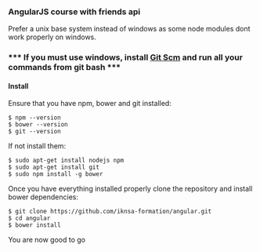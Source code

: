 ### AngularJS course with friends api

Prefer a unix base system instead of windows as some node modules dont work properly on windows.

### *** If you must use windows, install [Git Scm](http://www.git-scm.com/) and run all your commands from git bash ***
#### Install

Ensure that you have npm, bower and git installed:
```
$ npm --version
$ bower --version
$ git --version
```

If not install them:
```
$ sudo apt-get install nodejs npm
$ sudo apt-get install git
$ sudo npm install -g bower
```

Once you have everything installed properly clone the repository and install bower dependencies:
```
$ git clone https://github.com/iknsa-formation/angular.git
$ cd angular
$ bower install
```
You are now good to go

